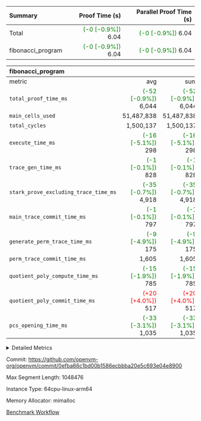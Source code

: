 | Summary | Proof Time (s) | Parallel Proof Time (s) |
|:---|---:|---:|
| Total | <span style='color: green'>(-0 [-0.9%])</span> 6.04 | <span style='color: green'>(-0 [-0.9%])</span> 6.04 |
| fibonacci_program | <span style='color: green'>(-0 [-0.9%])</span> 6.04 | <span style='color: green'>(-0 [-0.9%])</span> 6.04 |


| fibonacci_program |||||
|:---|---:|---:|---:|---:|
|metric|avg|sum|max|min|
| `total_proof_time_ms ` | <span style='color: green'>(-52 [-0.9%])</span> 6,044 | <span style='color: green'>(-52 [-0.9%])</span> 6,044 | <span style='color: green'>(-52 [-0.9%])</span> 6,044 | <span style='color: green'>(-52 [-0.9%])</span> 6,044 |
| `main_cells_used     ` |  51,487,838 |  51,487,838 |  51,487,838 |  51,487,838 |
| `total_cycles        ` |  1,500,137 |  1,500,137 |  1,500,137 |  1,500,137 |
| `execute_time_ms     ` | <span style='color: green'>(-16 [-5.1%])</span> 298 | <span style='color: green'>(-16 [-5.1%])</span> 298 | <span style='color: green'>(-16 [-5.1%])</span> 298 | <span style='color: green'>(-16 [-5.1%])</span> 298 |
| `trace_gen_time_ms   ` | <span style='color: green'>(-1 [-0.1%])</span> 828 | <span style='color: green'>(-1 [-0.1%])</span> 828 | <span style='color: green'>(-1 [-0.1%])</span> 828 | <span style='color: green'>(-1 [-0.1%])</span> 828 |
| `stark_prove_excluding_trace_time_ms` | <span style='color: green'>(-35 [-0.7%])</span> 4,918 | <span style='color: green'>(-35 [-0.7%])</span> 4,918 | <span style='color: green'>(-35 [-0.7%])</span> 4,918 | <span style='color: green'>(-35 [-0.7%])</span> 4,918 |
| `main_trace_commit_time_ms` | <span style='color: green'>(-1 [-0.1%])</span> 797 | <span style='color: green'>(-1 [-0.1%])</span> 797 | <span style='color: green'>(-1 [-0.1%])</span> 797 | <span style='color: green'>(-1 [-0.1%])</span> 797 |
| `generate_perm_trace_time_ms` | <span style='color: green'>(-9 [-4.9%])</span> 175 | <span style='color: green'>(-9 [-4.9%])</span> 175 | <span style='color: green'>(-9 [-4.9%])</span> 175 | <span style='color: green'>(-9 [-4.9%])</span> 175 |
| `perm_trace_commit_time_ms` |  1,605 |  1,605 |  1,605 |  1,605 |
| `quotient_poly_compute_time_ms` | <span style='color: green'>(-15 [-1.9%])</span> 785 | <span style='color: green'>(-15 [-1.9%])</span> 785 | <span style='color: green'>(-15 [-1.9%])</span> 785 | <span style='color: green'>(-15 [-1.9%])</span> 785 |
| `quotient_poly_commit_time_ms` | <span style='color: red'>(+20 [+4.0%])</span> 517 | <span style='color: red'>(+20 [+4.0%])</span> 517 | <span style='color: red'>(+20 [+4.0%])</span> 517 | <span style='color: red'>(+20 [+4.0%])</span> 517 |
| `pcs_opening_time_ms ` | <span style='color: green'>(-33 [-3.1%])</span> 1,035 | <span style='color: green'>(-33 [-3.1%])</span> 1,035 | <span style='color: green'>(-33 [-3.1%])</span> 1,035 | <span style='color: green'>(-33 [-3.1%])</span> 1,035 |



<details>
<summary>Detailed Metrics</summary>

| group | num_segments | keygen_time_ms | commit_exe_time_ms |
| --- | --- | --- | --- |
| fibonacci_program | 1 | 370 | 6 | 

| group | air_name | quotient_deg | interactions | constraints |
| --- | --- | --- | --- | --- |
| fibonacci_program | AccessAdapterAir<16> | 2 | 5 | 14 | 
| fibonacci_program | AccessAdapterAir<2> | 2 | 5 | 14 | 
| fibonacci_program | AccessAdapterAir<32> | 2 | 5 | 14 | 
| fibonacci_program | AccessAdapterAir<4> | 2 | 5 | 14 | 
| fibonacci_program | AccessAdapterAir<64> | 2 | 5 | 14 | 
| fibonacci_program | AccessAdapterAir<8> | 2 | 5 | 14 | 
| fibonacci_program | BitwiseOperationLookupAir<8> | 2 | 2 | 4 | 
| fibonacci_program | MemoryMerkleAir<8> | 2 | 4 | 40 | 
| fibonacci_program | PersistentBoundaryAir<8> | 2 | 3 | 6 | 
| fibonacci_program | PhantomAir | 2 | 3 | 5 | 
| fibonacci_program | Poseidon2PeripheryAir<BabyBearParameters>, 1> | 2 | 1 | 286 | 
| fibonacci_program | ProgramAir | 1 | 1 | 4 | 
| fibonacci_program | RangeTupleCheckerAir<2> | 1 | 1 | 4 | 
| fibonacci_program | VariableRangeCheckerAir | 1 | 1 | 4 | 
| fibonacci_program | VmAirWrapper<Rv32BaseAluAdapterAir, BaseAluCoreAir<4, 8> | 2 | 19 | 43 | 
| fibonacci_program | VmAirWrapper<Rv32BaseAluAdapterAir, LessThanCoreAir<4, 8> | 2 | 17 | 39 | 
| fibonacci_program | VmAirWrapper<Rv32BaseAluAdapterAir, ShiftCoreAir<4, 8> | 2 | 23 | 90 | 
| fibonacci_program | VmAirWrapper<Rv32BranchAdapterAir, BranchEqualCoreAir<4> | 2 | 11 | 25 | 
| fibonacci_program | VmAirWrapper<Rv32BranchAdapterAir, BranchLessThanCoreAir<4, 8> | 2 | 13 | 41 | 
| fibonacci_program | VmAirWrapper<Rv32CondRdWriteAdapterAir, Rv32JalLuiCoreAir> | 2 | 10 | 22 | 
| fibonacci_program | VmAirWrapper<Rv32HintStoreAdapterAir, Rv32HintStoreCoreAir> | 2 | 15 | 17 | 
| fibonacci_program | VmAirWrapper<Rv32JalrAdapterAir, Rv32JalrCoreAir> | 2 | 16 | 20 | 
| fibonacci_program | VmAirWrapper<Rv32LoadStoreAdapterAir, LoadSignExtendCoreAir<4, 8> | 2 | 18 | 33 | 
| fibonacci_program | VmAirWrapper<Rv32LoadStoreAdapterAir, LoadStoreCoreAir<4> | 2 | 17 | 38 | 
| fibonacci_program | VmAirWrapper<Rv32MultAdapterAir, DivRemCoreAir<4, 8> | 2 | 25 | 88 | 
| fibonacci_program | VmAirWrapper<Rv32MultAdapterAir, MulHCoreAir<4, 8> | 2 | 24 | 38 | 
| fibonacci_program | VmAirWrapper<Rv32MultAdapterAir, MultiplicationCoreAir<4, 8> | 2 | 19 | 26 | 
| fibonacci_program | VmAirWrapper<Rv32RdWriteAdapterAir, Rv32AuipcCoreAir> | 2 | 11 | 15 | 
| fibonacci_program | VmConnectorAir | 2 | 3 | 9 | 

| group | air_name | segment | rows | prep_cols | perm_cols | main_cols | cells |
| --- | --- | --- | --- | --- | --- | --- | --- |
| fibonacci_program | AccessAdapterAir<8> | 0 | 64 |  | 24 | 17 | 2,624 | 
| fibonacci_program | BitwiseOperationLookupAir<8> | 0 | 65,536 | 3 | 8 | 2 | 655,360 | 
| fibonacci_program | MemoryMerkleAir<8> | 0 | 256 |  | 20 | 32 | 13,312 | 
| fibonacci_program | PersistentBoundaryAir<8> | 0 | 64 |  | 12 | 20 | 2,048 | 
| fibonacci_program | PhantomAir | 0 | 2 |  | 12 | 6 | 36 | 
| fibonacci_program | Poseidon2PeripheryAir<BabyBearParameters>, 1> | 0 | 256 |  | 8 | 300 | 78,848 | 
| fibonacci_program | ProgramAir | 0 | 4,096 |  | 8 | 10 | 73,728 | 
| fibonacci_program | RangeTupleCheckerAir<2> | 0 | 524,288 | 2 | 8 | 1 | 4,718,592 | 
| fibonacci_program | VariableRangeCheckerAir | 0 | 262,144 | 2 | 8 | 1 | 2,359,296 | 
| fibonacci_program | VmAirWrapper<Rv32BaseAluAdapterAir, BaseAluCoreAir<4, 8> | 0 | 1,048,576 |  | 80 | 36 | 121,634,816 | 
| fibonacci_program | VmAirWrapper<Rv32BaseAluAdapterAir, LessThanCoreAir<4, 8> | 0 | 524,288 |  | 40 | 37 | 40,370,176 | 
| fibonacci_program | VmAirWrapper<Rv32BaseAluAdapterAir, ShiftCoreAir<4, 8> | 0 | 2 |  | 52 | 53 | 210 | 
| fibonacci_program | VmAirWrapper<Rv32BranchAdapterAir, BranchEqualCoreAir<4> | 0 | 262,144 |  | 48 | 26 | 19,398,656 | 
| fibonacci_program | VmAirWrapper<Rv32BranchAdapterAir, BranchLessThanCoreAir<4, 8> | 0 | 8 |  | 56 | 32 | 704 | 
| fibonacci_program | VmAirWrapper<Rv32CondRdWriteAdapterAir, Rv32JalLuiCoreAir> | 0 | 131,072 |  | 44 | 18 | 8,126,464 | 
| fibonacci_program | VmAirWrapper<Rv32HintStoreAdapterAir, Rv32HintStoreCoreAir> | 0 | 4 |  | 36 | 26 | 248 | 
| fibonacci_program | VmAirWrapper<Rv32JalrAdapterAir, Rv32JalrCoreAir> | 0 | 16 |  | 36 | 28 | 1,024 | 
| fibonacci_program | VmAirWrapper<Rv32LoadStoreAdapterAir, LoadStoreCoreAir<4> | 0 | 32 |  | 72 | 40 | 3,584 | 
| fibonacci_program | VmAirWrapper<Rv32RdWriteAdapterAir, Rv32AuipcCoreAir> | 0 | 16 |  | 28 | 21 | 784 | 
| fibonacci_program | VmConnectorAir | 0 | 2 | 1 | 12 | 4 | 32 | 

| group | segment | trace_gen_time_ms | total_proof_time_ms | total_cycles | total_cells | stark_prove_excluding_trace_time_ms | quotient_poly_compute_time_ms | quotient_poly_commit_time_ms | perm_trace_commit_time_ms | pcs_opening_time_ms | main_trace_commit_time_ms | main_cells_used | generate_perm_trace_time_ms | execute_time_ms |
| --- | --- | --- | --- | --- | --- | --- | --- | --- | --- | --- | --- | --- | --- | --- |
| fibonacci_program | 0 | 828 | 6,044 | 1,500,137 | 197,440,542 | 4,918 | 785 | 517 | 1,605 | 1,035 | 797 | 51,487,838 | 175 | 298 | 

</details>


Commit: https://github.com/openvm-org/openvm/commit/0efba66c1bd00b1586ecbbba20e5c693e04e8900

Max Segment Length: 1048476

Instance Type: 64cpu-linux-arm64

Memory Allocator: mimalloc

[Benchmark Workflow](https://github.com/openvm-org/openvm/actions/runs/12934974892)
